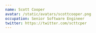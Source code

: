 ```yaml
---
name: Scott Cooper
avatar: /static/avatars/scottcooper.png
occupation: Senior Software Engineer
twitter: https://twitter.com/scttcper
---
```

